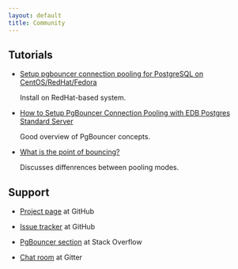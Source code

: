 ```yaml
---
layout: default
title: Community
---
```


## Tutorials

- [Setup pgbouncer connection pooling for PostgreSQL on CentOS/RedHat/Fedora](https://opensourcedbms.com/dbms/setup-pgbouncer-connection-pooling-for-postgresql-on-centosredhatfedora/)

  Install on RedHat-based system.

- [How to Setup PgBouncer Connection Pooling with EDB Postgres Standard Server](http://www.enterprisedb.com/resources-community/tutorials-quickstarts/all-platforms/how-setup-pgbouncer-connection-pooling-postg)

  Good overview of PgBouncer concepts.

- [What is the point of bouncing?](http://www.depesz.com/2012/12/02/what-is-the-point-of-bouncing/)

  Discusses diffenrences between pooling modes.

## Support

- [Project page](https://github.com/pgbouncer/pgbouncer) at GitHub

- [Issue tracker](https://github.com/pgbouncer/pgbouncer/issues) at GitHub

- [PgBouncer section](https://stackoverflow.com/questions/tagged/pgbouncer) at Stack Overflow

- [Chat room](https://gitter.im/pgbouncer/pgbouncer) at Gitter

